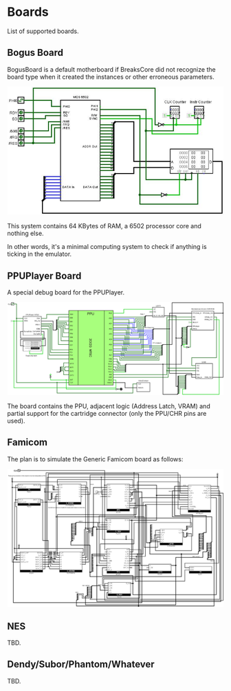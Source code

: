 # Boards

List of supported boards.

## Bogus Board

BogusBoard is a default motherboard if BreaksCore did not recognize the board type when it created the instances or other erroneous parameters.

![BogusBoard](/UserManual/imgstore/BogusBoard.jpg)

This system contains 64 KBytes of RAM, a 6502 processor core and nothing else.

In other words, it's a minimal computing system to check if anything is ticking in the emulator.

## PPUPlayer Board

A special debug board for the PPUPlayer.

![PPUPlayer_All](/UserManual/imgstore/PPUPlayer_All.png)

The board contains the PPU, adjacent logic (Address Latch, VRAM) and partial support for the cartridge connector (only the PPU/CHR pins are used).

## Famicom

The plan is to simulate the Generic Famicom board as follows:

![fami_logisim](/UserManual/imgstore/fami_logisim.jpg)

## NES

TBD.

## Dendy/Subor/Phantom/Whatever

TBD.
